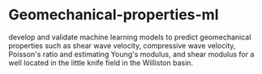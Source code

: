# Geomechanical-properties-ml
develop and validate machine learning models to predict geomechanical properties such as shear wave velocity, compressive wave velocity, Poisson's ratio and estimating Young's modulus, and shear modulus for a well located in the little knife field in the Williston basin.
